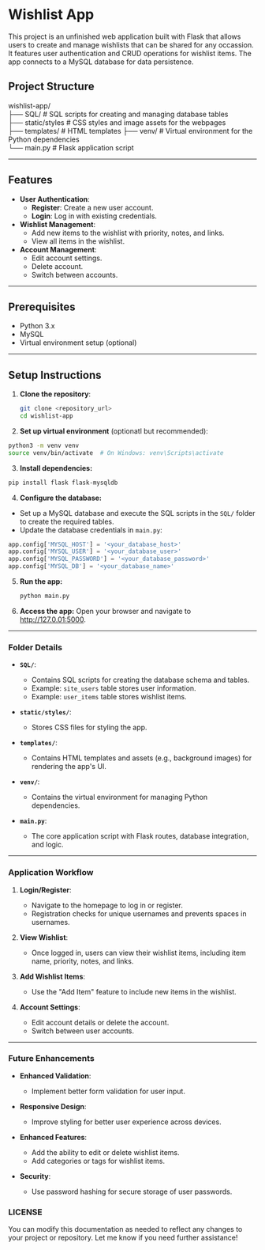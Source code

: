 # Wishlist App

This project is an unfinished web application built with Flask that allows users to create and manage wishlists that can be shared for any occassion. It features user authentication and CRUD operations for wishlist items. The app connects to a MySQL database for data persistence.

## Project Structure

wishlist-app/  
├── SQL/                  # SQL scripts for creating and managing database tables  
├── static/styles         # CSS styles and image assets for the webpages  
├── templates/            # HTML templates
├── venv/                 # Virtual environment for the Python dependencies  
└── main.py               # Flask application script  


---

## Features

- **User Authentication**:
  - **Register**: Create a new user account.
  - **Login**: Log in with existing credentials.
- **Wishlist Management**:
  - Add new items to the wishlist with priority, notes, and links.
  - View all items in the wishlist.
- **Account Management**:
  - Edit account settings.
  - Delete account.
  - Switch between accounts.

---

## Prerequisites

- Python 3.x
- MySQL
- Virtual environment setup (optional)

---

## Setup Instructions

1. **Clone the repository**:
   ```bash
   git clone <repository_url>
   cd wishlist-app
   ```
2. **Set up virtual environment** (optionatl but recommended):
  ```bash
  python3 -m venv venv
  source venv/bin/activate  # On Windows: venv\Scripts\activate
  ```
3. **Install dependencies:**
  ```bash
  pip install flask flask-mysqldb
  ```
4. **Configure the database:**
* Set up a MySQL database and execute the SQL scripts in the `SQL/` folder to create the required tables.
* Update the database credentials in `main.py`:
```python
app.config['MYSQL_HOST'] = '<your_database_host>'
app.config['MYSQL_USER'] = '<your_database_user>'
app.config['MYSQL_PASSWORD'] = '<your_database_password>'
app.config['MYSQL_DB'] = '<your_database_name>'
```
5. **Run the app:**
   ```bash
   python main.py
   ```
6. **Access the app:** Open your browser and navigate to http://127.0.01:5000.

---

### Folder Details

- **`SQL/`**:
  - Contains SQL scripts for creating the database schema and tables.
  - Example: `site_users` table stores user information.
  - Example: `user_items` table stores wishlist items.

- **`static/styles/`**:
  - Stores CSS files for styling the app.

- **`templates/`**:
  - Contains HTML templates and assets (e.g., background images) for rendering the app's UI.

- **`venv/`**:
  - Contains the virtual environment for managing Python dependencies.

- **`main.py`**:
  - The core application script with Flask routes, database integration, and logic.

---

### Application Workflow

1. **Login/Register**:
   - Navigate to the homepage to log in or register.
   - Registration checks for unique usernames and prevents spaces in usernames.

2. **View Wishlist**:
   - Once logged in, users can view their wishlist items, including item name, priority, notes, and links.

3. **Add Wishlist Items**:
   - Use the "Add Item" feature to include new items in the wishlist.

4. **Account Settings**:
   - Edit account details or delete the account.
   - Switch between user accounts.

---

### Future Enhancements

- **Enhanced Validation**:
  - Implement better form validation for user input.
  
- **Responsive Design**:
  - Improve styling for better user experience across devices.
  
- **Enhanced Features**:
  - Add the ability to edit or delete wishlist items.
  - Add categories or tags for wishlist items.
  
- **Security**:
  - Use password hashing for secure storage of user passwords.

### LICENSE
You can modify this documentation as needed to reflect any changes to your project or repository. Let me know if you need further assistance!

